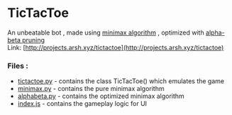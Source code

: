 # TicTacToe

An unbeatable bot , made using [minimax algorithm](https://en.wikipedia.org/wiki/Minimax) ,
optimized with [alpha-beta pruning](https://en.wikipedia.org/wiki/Alpha%E2%80%93beta_pruning)
<br>
Link: [http://projects.arsh.xyz/tictactoe](http://projects.arsh.xyz/tictactoe)

### Files :
- [tictactoe.py](https://github.com/Arsh23/tictactoe/blob/master/tictactoe.py) - contains the class TicTacToe() which emulates the game
- [minimax.py](https://github.com/Arsh23/tictactoe/blob/master/minimax.py) - contains the pure minimax algorithm
- [alphabeta.py](https://github.com/Arsh23/tictactoe/blob/master/alphabeta.py) - contains the optimized minimax algorithm
- [index.js](https://github.com/Arsh23/tictactoe/blob/master/static/index.js) - contains the gameplay logic for UI
